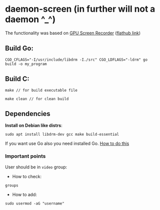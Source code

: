 # daemon-screen (in further will not a daemon ^_^)

The functionality was based on [GPU Screen Recorder](https://git.dec05eba.com/gpu-screen-recorder/about/) ([flathub link](https://flathub.org/apps/com.dec05eba.gpu_screen_recorder))

## Build Go:
```
CGO_CFLAGS="-I/usr/include/libdrm -I./src" CGO_LDFLAGS="-ldrm" go build -o my_program
```

## Build C:
```
make // for build executable file

make clean // for clean build 
```



## Dependencies
**Install on Debian like distrs**: 
```
sudo apt install libdrm-dev gcc make build-essential
```
If you want use Go also you need installed Go. [How to do this](https://go.dev/doc/install)
### Important points
User should be in `video` group:

- How to check:
```
groups
```
- How to add:
```
sudo usermod -aG "username"
```
